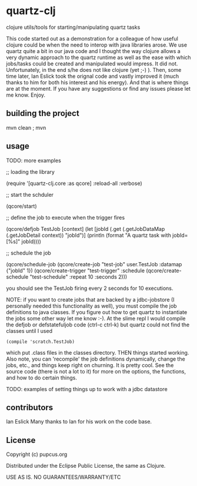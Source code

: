 quartz-clj
==========

clojure utils/tools for starting/manipulating quartz tasks

This code started out as a demonstration for a colleague of how useful clojure could be when the need to interop with java libraries arose.  We use quartz quite a bit in our java code and I thought the way clojure allows a very dynamic approach to the quartz runtime as well as the ease with which jobs/tasks could be created and manipulated would impress.  It did not.  Unfortunately, in the end s/he does not like clojure (yet ;-) ).  Then, some time later, Ian Eslick took the orignal code and vastly improved it (much thanks to him for both his interest and his energy).  And that is where things are at the moment. If you have any suggestions or find any issues please let me know. Enjoy.

building the project
--------------------

   mvn clean ; mvn

usage
-----

TODO: more examples

   ;; loading the library

   (require '[quartz-clj.core :as qcore] :reload-all :verbose)

   ;; start the schduler

   (qcore/start)

   ;; define the job to execute when the trigger fires

   (qcore/defjob TestJob [context]
     (let [jobId (.get (.getJobDataMap (.getJobDetail context)) "jobId")]
       (println (format "A quartz task with jobId=[%s]" jobId))))

   ;; schedule the job

   (qcore/schedule-job (qcore/create-job "test-job" user.TestJob :datamap {"jobId" 1})
                       (qcore/create-trigger "test-trigger" :schedule (qcore/create-schedule "test-schedule" :repeat 10 :seconds 2)))

you should see the TestJob firing every 2 seconds for 10 executions.

NOTE: if you want to create jobs that are backed by a jdbc-jobstore (I personally needed this functionality as well), you must compile the job definitions to java classes.  If you figure out how to get quartz to instantiate the jobs some other way let me know :-).  At the slime repl I would compile the defjob or defstatefuljob code (ctrl-c ctrl-k) but quartz could not find the classes until I used

    (compile 'scratch.TestJob)

which put .class files in the classes directory.  THEN things started working.  Also note, you can 'recompile' the job definitions dynamically, change the jobs, etc., and things keep right on churning.  It is pretty cool.  See the source code (there is not a lot to it) for more on the options, the functions, and how to do certain things.

TODO:  examples of setting things up to work with a jdbc datastore

contributors
------------

Ian Eslick  Many thanks to Ian for his work on the code base.
  
License
-------

Copyright (c) pupcus.org

Distributed under the Eclipse Public License, the same as Clojure.

USE AS IS. NO GUARANTEES/WARRANTY/ETC

